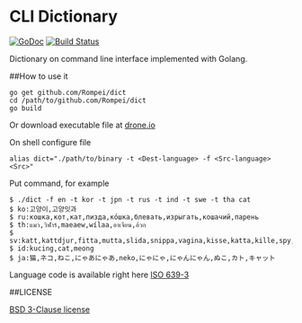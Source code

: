 # CLI Dictionary

[![GoDoc](https://godoc.org/github.com/Rompei/dict?status.png)](https://godoc.org/github.com/Rompei/dict)
[![Build Status](https://drone.io/github.com/Rompei/dict/status.png)](https://drone.io/github.com/Rompei/dict/latest)


Dictionary on command line interface implemented with Golang.

##How to use it

```
go get github.com/Rompei/dict
cd /path/to/github.com/Rompei/dict
go build
```

Or download executable file at [drone.io](https://drone.io/github.com/Rompei/dict/files)


On shell configure file

```
alias dict="./path/to/binary -t <Dest-language> -f <Src-language> <Src>"
```

Put command, for example

```
$ ./dict -f en -t kor -t jpn -t rus -t ind -t swe -t tha cat
$ ko:고양이,고양잇과
$ ru:кошка,кот,кат,пизда,ко́шка,блевать,изрыгать,кошачий,парень
$ th:แมว,วิฬาร์,maeaew,wílaa,อาเจียน,อ้วก
$ sv:katt,kattdjur,fitta,mutta,slida,snippa,vagina,kisse,katta,kille,spy,tamkatt,typ
$ id:kucing,cat,meong
$ ja:猫,ネコ,ねこ,にゃあにゃあ,neko,にゃにゃ,にゃんにゃん,ぬこ,カト,キャット
```

Language code is available right here [ISO 639-3](https://en.wikipedia.org/wiki/List_of_ISO_639-3_codes)

##LICENSE

[BSD 3-Clause license](http://opensource.org/licenses/BSD-3-Clause)
